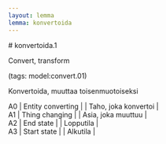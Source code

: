 ```yaml
---
layout: lemma
lemma: konvertoida
---
```


<div class="sense">
# <span class="sensename">konvertoida.1</span>

<span class="description">Convert, transform</span>

(tags: model:convert.01)

<span class="description">Konvertoida, muuttaa toisenmuotoiseksi</span>

A0 | Entity converting |   | Taho, joka konvertoi |  
A1 | Thing changing |   | Asia, joka muuttuu |  
A2 | End state |   | Lopputila |  
A3 | Start state |   | Alkutila |  

</div>

